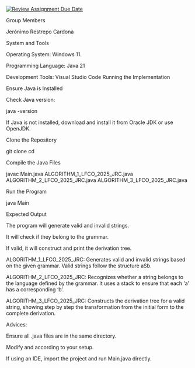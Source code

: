[![Review Assignment Due Date](https://classroom.github.com/assets/deadline-readme-button-22041afd0340ce965d47ae6ef1cefeee28c7c493a6346c4f15d667ab976d596c.svg)](https://classroom.github.com/a/gjhNPQOm)



Group Members

Jerónimo Restrepo Cardona


System and Tools

Operating System: Windows 11.

Programming Language: Java 21

Development Tools: Visual Studio Code
Running the Implementation

Ensure Java is Installed

Check Java version:

java -version

If Java is not installed, download and install it from Oracle JDK or use OpenJDK.

Clone the Repository

git clone <repository-url>
cd <repository-folder>

Compile the Java Files

javac Main.java ALGORITHM_1_LFCO_2025_JRC.java ALGORITHM_2_LFCO_2025_JRC.java ALGORITHM_3_LFCO_2025_JRC.java

Run the Program

java Main

Expected Output

The program will generate valid and invalid strings.

It will check if they belong to the grammar.

If valid, it will construct and print the derivation tree.


ALGORITHM_1_LFCO_2025_JRC: Generates valid and invalid strings based on the given grammar. Valid strings follow the structure aSb.

ALGORITHM_2_LFCO_2025_JRC: Recognizes whether a string belongs to the language defined by the grammar. It uses a stack to ensure that each ‘a’ has a corresponding ‘b’.

ALGORITHM_3_LFCO_2025_JRC: Constructs the derivation tree for a valid string, showing step by step the transformation from the initial form to the complete derivation.

Advices:

Ensure all .java files are in the same directory.

Modify <repository-url> and <repository-folder> according to your setup.

If using an IDE, import the project and run Main.java directly.

